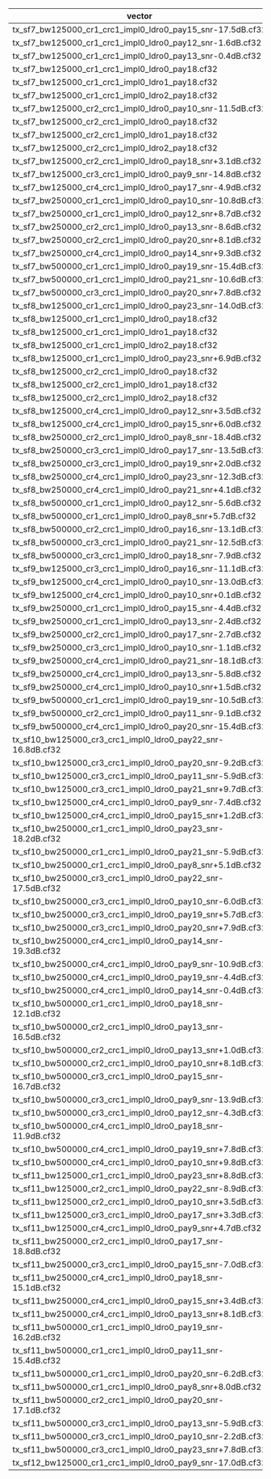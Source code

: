 | vector | sf | bw | fs | cr | ldro_mode | crc | impl_header | snr_db | cpp_status | payload_len | match |
|---|---|---|---|---|---|---|---|---|---|---|---|
| tx_sf7_bw125000_cr1_crc1_impl0_ldro0_pay15_snr-17.5dB.cf32 | 7 | 125000 | 250000 | 1 | 0 | True | False | -17.48 | failed | 0 | False |
| tx_sf7_bw125000_cr1_crc1_impl0_ldro0_pay12_snr-1.6dB.cf32 | 7 | 125000 | 250000 | 1 | 0 | True | False | -1.65 | success | 18 | False |
| tx_sf7_bw125000_cr1_crc1_impl0_ldro0_pay13_snr-0.4dB.cf32 | 7 | 125000 | 500000 | 1 | 0 | True | False | -0.43 | success | 21 | False |
| tx_sf7_bw125000_cr1_crc1_impl0_ldro0_pay18.cf32 | 7 | 125000 | 500000 | 1 | 0 | True | False | None | success | 18 | True |
| tx_sf7_bw125000_cr1_crc1_impl0_ldro1_pay18.cf32 | 7 | 125000 | 500000 | 1 | 1 | True | False | None | success | 18 | True |
| tx_sf7_bw125000_cr1_crc1_impl0_ldro2_pay18.cf32 | 7 | 125000 | 500000 | 1 | 2 | True | False | None | failed | 0 | False |
| tx_sf7_bw125000_cr2_crc1_impl0_ldro0_pay10_snr-11.5dB.cf32 | 7 | 125000 | 1000000 | 2 | 0 | True | False | -11.46 | failed | 17 | False |
| tx_sf7_bw125000_cr2_crc1_impl0_ldro0_pay18.cf32 | 7 | 125000 | 500000 | 2 | 0 | True | False | None | success | 18 | True |
| tx_sf7_bw125000_cr2_crc1_impl0_ldro1_pay18.cf32 | 7 | 125000 | 500000 | 2 | 1 | True | False | None | success | 18 | True |
| tx_sf7_bw125000_cr2_crc1_impl0_ldro2_pay18.cf32 | 7 | 125000 | 500000 | 2 | 2 | True | False | None | failed | 0 | False |
| tx_sf7_bw125000_cr2_crc1_impl0_ldro0_pay18_snr+3.1dB.cf32 | 7 | 125000 | 500000 | 2 | 0 | True | False | 3.06 | success | 28 | False |
| tx_sf7_bw125000_cr3_crc1_impl0_ldro0_pay9_snr-14.8dB.cf32 | 7 | 125000 | 500000 | 3 | 0 | True | False | -14.76 | failed | 0 | False |
| tx_sf7_bw125000_cr4_crc1_impl0_ldro0_pay17_snr-4.9dB.cf32 | 7 | 125000 | 500000 | 4 | 0 | True | False | -4.86 | success | 25 | False |
| tx_sf7_bw250000_cr1_crc1_impl0_ldro0_pay10_snr-10.8dB.cf32 | 7 | 250000 | 2000000 | 1 | 0 | True | False | -10.82 | failed | 15 | False |
| tx_sf7_bw250000_cr1_crc1_impl0_ldro0_pay12_snr+8.7dB.cf32 | 7 | 250000 | 2000000 | 1 | 0 | True | False | 8.67 | success | 18 | False |
| tx_sf7_bw250000_cr2_crc1_impl0_ldro0_pay13_snr-8.6dB.cf32 | 7 | 250000 | 500000 | 2 | 0 | True | False | -8.62 | failed | 0 | False |
| tx_sf7_bw250000_cr2_crc1_impl0_ldro0_pay20_snr+8.1dB.cf32 | 7 | 250000 | 1000000 | 2 | 0 | True | False | 8.13 | success | 33 | False |
| tx_sf7_bw250000_cr4_crc1_impl0_ldro0_pay14_snr+9.3dB.cf32 | 7 | 250000 | 1000000 | 4 | 0 | True | False | 9.27 | success | 24 | False |
| tx_sf7_bw500000_cr1_crc1_impl0_ldro0_pay19_snr-15.4dB.cf32 | 7 | 500000 | 4000000 | 1 | 0 | True | False | -15.43 | failed | 0 | False |
| tx_sf7_bw500000_cr1_crc1_impl0_ldro0_pay21_snr-10.6dB.cf32 | 7 | 500000 | 4000000 | 1 | 0 | True | False | -10.58 | failed | 0 | False |
| tx_sf7_bw500000_cr3_crc1_impl0_ldro0_pay20_snr+7.8dB.cf32 | 7 | 500000 | 4000000 | 3 | 0 | True | False | 7.8 | success | 27 | False |
| tx_sf8_bw125000_cr1_crc1_impl0_ldro0_pay23_snr-14.0dB.cf32 | 8 | 125000 | 1000000 | 1 | 0 | True | False | -14.01 | failed | 36 | False |
| tx_sf8_bw125000_cr1_crc1_impl0_ldro0_pay18.cf32 | 8 | 125000 | 500000 | 1 | 0 | True | False | None | success | 18 | True |
| tx_sf8_bw125000_cr1_crc1_impl0_ldro1_pay18.cf32 | 8 | 125000 | 500000 | 1 | 1 | True | False | None | success | 18 | True |
| tx_sf8_bw125000_cr1_crc1_impl0_ldro2_pay18.cf32 | 8 | 125000 | 500000 | 1 | 2 | True | False | None | failed | 0 | False |
| tx_sf8_bw125000_cr1_crc1_impl0_ldro0_pay23_snr+6.9dB.cf32 | 8 | 125000 | 500000 | 1 | 0 | True | False | 6.91 | success | 35 | False |
| tx_sf8_bw125000_cr2_crc1_impl0_ldro0_pay18.cf32 | 8 | 125000 | 500000 | 2 | 0 | True | False | None | success | 18 | True |
| tx_sf8_bw125000_cr2_crc1_impl0_ldro1_pay18.cf32 | 8 | 125000 | 500000 | 2 | 1 | True | False | None | success | 18 | True |
| tx_sf8_bw125000_cr2_crc1_impl0_ldro2_pay18.cf32 | 8 | 125000 | 500000 | 2 | 2 | True | False | None | failed | 0 | False |
| tx_sf8_bw125000_cr4_crc1_impl0_ldro0_pay12_snr+3.5dB.cf32 | 8 | 125000 | 1000000 | 4 | 0 | True | False | 3.52 | success | 15 | False |
| tx_sf8_bw125000_cr4_crc1_impl0_ldro0_pay15_snr+6.0dB.cf32 | 8 | 125000 | 1000000 | 4 | 0 | True | False | 6.03 | success | 23 | False |
| tx_sf8_bw250000_cr2_crc1_impl0_ldro0_pay8_snr-18.4dB.cf32 | 8 | 250000 | 2000000 | 2 | 0 | True | False | -18.45 | failed | 0 | False |
| tx_sf8_bw250000_cr3_crc1_impl0_ldro0_pay17_snr-13.5dB.cf32 | 8 | 250000 | 2000000 | 3 | 0 | True | False | -13.47 | failed | 0 | False |
| tx_sf8_bw250000_cr3_crc1_impl0_ldro0_pay19_snr+2.0dB.cf32 | 8 | 250000 | 1000000 | 3 | 0 | True | False | 2.04 | success | 29 | False |
| tx_sf8_bw250000_cr4_crc1_impl0_ldro0_pay23_snr-12.3dB.cf32 | 8 | 250000 | 2000000 | 4 | 0 | True | False | -12.32 | failed | 32 | False |
| tx_sf8_bw250000_cr4_crc1_impl0_ldro0_pay21_snr+4.1dB.cf32 | 8 | 250000 | 500000 | 4 | 0 | True | False | 4.14 | failed | 0 | False |
| tx_sf8_bw500000_cr1_crc1_impl0_ldro0_pay12_snr-5.6dB.cf32 | 8 | 500000 | 1000000 | 1 | 0 | True | False | -5.57 | failed | 0 | False |
| tx_sf8_bw500000_cr1_crc1_impl0_ldro0_pay8_snr+5.7dB.cf32 | 8 | 500000 | 4000000 | 1 | 0 | True | False | 5.7 | success | 14 | False |
| tx_sf8_bw500000_cr2_crc1_impl0_ldro0_pay16_snr-13.1dB.cf32 | 8 | 500000 | 2000000 | 2 | 0 | True | False | -13.11 | failed | 21 | False |
| tx_sf8_bw500000_cr3_crc1_impl0_ldro0_pay21_snr-12.5dB.cf32 | 8 | 500000 | 4000000 | 3 | 0 | True | False | -12.52 | failed | 30 | False |
| tx_sf8_bw500000_cr3_crc1_impl0_ldro0_pay18_snr-7.9dB.cf32 | 8 | 500000 | 1000000 | 3 | 0 | True | False | -7.88 | success | 27 | False |
| tx_sf9_bw125000_cr3_crc1_impl0_ldro0_pay16_snr-11.1dB.cf32 | 9 | 125000 | 1000000 | 3 | 0 | True | False | -11.14 | success | 22 | False |
| tx_sf9_bw125000_cr4_crc1_impl0_ldro0_pay10_snr-13.0dB.cf32 | 9 | 125000 | 250000 | 4 | 0 | True | False | -13.01 | success | 13 | False |
| tx_sf9_bw125000_cr4_crc1_impl0_ldro0_pay10_snr+0.1dB.cf32 | 9 | 125000 | 500000 | 4 | 0 | True | False | 0.09 | success | 15 | False |
| tx_sf9_bw250000_cr1_crc1_impl0_ldro0_pay15_snr-4.4dB.cf32 | 9 | 250000 | 1000000 | 1 | 0 | True | False | -4.38 | success | 24 | False |
| tx_sf9_bw250000_cr1_crc1_impl0_ldro0_pay13_snr-2.4dB.cf32 | 9 | 250000 | 500000 | 1 | 0 | True | False | -2.37 | success | 22 | False |
| tx_sf9_bw250000_cr2_crc1_impl0_ldro0_pay17_snr-2.7dB.cf32 | 9 | 250000 | 2000000 | 2 | 0 | True | False | -2.66 | success | 25 | False |
| tx_sf9_bw250000_cr3_crc1_impl0_ldro0_pay10_snr-1.1dB.cf32 | 9 | 250000 | 1000000 | 3 | 0 | True | False | -1.09 | success | 14 | False |
| tx_sf9_bw250000_cr4_crc1_impl0_ldro0_pay21_snr-18.1dB.cf32 | 9 | 250000 | 1000000 | 4 | 0 | True | False | -18.09 | failed | 0 | False |
| tx_sf9_bw250000_cr4_crc1_impl0_ldro0_pay13_snr-5.8dB.cf32 | 9 | 250000 | 1000000 | 4 | 0 | True | False | -5.78 | success | 19 | False |
| tx_sf9_bw250000_cr4_crc1_impl0_ldro0_pay10_snr+1.5dB.cf32 | 9 | 250000 | 1000000 | 4 | 0 | True | False | 1.53 | success | 14 | False |
| tx_sf9_bw500000_cr1_crc1_impl0_ldro0_pay19_snr-10.5dB.cf32 | 9 | 500000 | 1000000 | 1 | 0 | True | False | -10.52 | failed | 0 | False |
| tx_sf9_bw500000_cr2_crc1_impl0_ldro0_pay11_snr-9.1dB.cf32 | 9 | 500000 | 1000000 | 2 | 0 | True | False | -9.05 | success | 19 | False |
| tx_sf9_bw500000_cr4_crc1_impl0_ldro0_pay20_snr-15.4dB.cf32 | 9 | 500000 | 4000000 | 4 | 0 | True | False | -15.37 | failed | 0 | False |
| tx_sf10_bw125000_cr3_crc1_impl0_ldro0_pay22_snr-16.8dB.cf32 | 10 | 125000 | 1000000 | 3 | 0 | True | False | -16.82 | success | 30 | False |
| tx_sf10_bw125000_cr3_crc1_impl0_ldro0_pay20_snr-9.2dB.cf32 | 10 | 125000 | 250000 | 3 | 0 | True | False | -9.18 | failed | 0 | False |
| tx_sf10_bw125000_cr3_crc1_impl0_ldro0_pay11_snr-5.9dB.cf32 | 10 | 125000 | 250000 | 3 | 0 | True | False | -5.87 | failed | 0 | False |
| tx_sf10_bw125000_cr3_crc1_impl0_ldro0_pay21_snr+9.7dB.cf32 | 10 | 125000 | 500000 | 3 | 0 | True | False | 9.71 | success | 30 | False |
| tx_sf10_bw125000_cr4_crc1_impl0_ldro0_pay9_snr-7.4dB.cf32 | 10 | 125000 | 1000000 | 4 | 0 | True | False | -7.44 | success | 12 | False |
| tx_sf10_bw125000_cr4_crc1_impl0_ldro0_pay15_snr+1.2dB.cf32 | 10 | 125000 | 1000000 | 4 | 0 | True | False | 1.16 | success | 21 | False |
| tx_sf10_bw250000_cr1_crc1_impl0_ldro0_pay23_snr-18.2dB.cf32 | 10 | 250000 | 1000000 | 1 | 0 | True | False | -18.25 | failed | 0 | False |
| tx_sf10_bw250000_cr1_crc1_impl0_ldro0_pay21_snr-5.9dB.cf32 | 10 | 250000 | 1000000 | 1 | 0 | True | False | -5.92 | success | 28 | False |
| tx_sf10_bw250000_cr1_crc1_impl0_ldro0_pay8_snr+5.1dB.cf32 | 10 | 250000 | 2000000 | 1 | 0 | True | False | 5.11 | success | 12 | False |
| tx_sf10_bw250000_cr3_crc1_impl0_ldro0_pay22_snr-17.5dB.cf32 | 10 | 250000 | 2000000 | 3 | 0 | True | False | -17.47 | failed | 35 | False |
| tx_sf10_bw250000_cr3_crc1_impl0_ldro0_pay10_snr-6.0dB.cf32 | 10 | 250000 | 500000 | 3 | 0 | True | False | -6.02 | failed | 0 | False |
| tx_sf10_bw250000_cr3_crc1_impl0_ldro0_pay19_snr+5.7dB.cf32 | 10 | 250000 | 2000000 | 3 | 0 | True | False | 5.73 | success | 25 | False |
| tx_sf10_bw250000_cr3_crc1_impl0_ldro0_pay20_snr+7.9dB.cf32 | 10 | 250000 | 2000000 | 3 | 0 | True | False | 7.94 | success | 32 | False |
| tx_sf10_bw250000_cr4_crc1_impl0_ldro0_pay14_snr-19.3dB.cf32 | 10 | 250000 | 1000000 | 4 | 0 | True | False | -19.32 | failed | 0 | False |
| tx_sf10_bw250000_cr4_crc1_impl0_ldro0_pay9_snr-10.9dB.cf32 | 10 | 250000 | 500000 | 4 | 0 | True | False | -10.86 | failed | 0 | False |
| tx_sf10_bw250000_cr4_crc1_impl0_ldro0_pay19_snr-4.4dB.cf32 | 10 | 250000 | 2000000 | 4 | 0 | True | False | -4.39 | success | 32 | False |
| tx_sf10_bw250000_cr4_crc1_impl0_ldro0_pay14_snr-0.4dB.cf32 | 10 | 250000 | 500000 | 4 | 0 | True | False | -0.44 | success | 22 | False |
| tx_sf10_bw500000_cr1_crc1_impl0_ldro0_pay18_snr-12.1dB.cf32 | 10 | 500000 | 2000000 | 1 | 0 | True | False | -12.13 | success | 25 | False |
| tx_sf10_bw500000_cr2_crc1_impl0_ldro0_pay13_snr-16.5dB.cf32 | 10 | 500000 | 1000000 | 2 | 0 | True | False | -16.52 | success | 19 | False |
| tx_sf10_bw500000_cr2_crc1_impl0_ldro0_pay13_snr+1.0dB.cf32 | 10 | 500000 | 1000000 | 2 | 0 | True | False | 0.99 | failed | 0 | False |
| tx_sf10_bw500000_cr2_crc1_impl0_ldro0_pay10_snr+8.1dB.cf32 | 10 | 500000 | 2000000 | 2 | 0 | True | False | 8.08 | success | 16 | False |
| tx_sf10_bw500000_cr3_crc1_impl0_ldro0_pay15_snr-16.7dB.cf32 | 10 | 500000 | 2000000 | 3 | 0 | True | False | -16.73 | success | 28 | False |
| tx_sf10_bw500000_cr3_crc1_impl0_ldro0_pay9_snr-13.9dB.cf32 | 10 | 500000 | 2000000 | 3 | 0 | True | False | -13.93 | success | 12 | False |
| tx_sf10_bw500000_cr3_crc1_impl0_ldro0_pay12_snr-4.3dB.cf32 | 10 | 500000 | 2000000 | 3 | 0 | True | False | -4.29 | success | 17 | False |
| tx_sf10_bw500000_cr4_crc1_impl0_ldro0_pay18_snr-11.9dB.cf32 | 10 | 500000 | 1000000 | 4 | 0 | True | False | -11.88 | failed | 0 | False |
| tx_sf10_bw500000_cr4_crc1_impl0_ldro0_pay19_snr+7.8dB.cf32 | 10 | 500000 | 1000000 | 4 | 0 | True | False | 7.83 | failed | 0 | False |
| tx_sf10_bw500000_cr4_crc1_impl0_ldro0_pay10_snr+9.8dB.cf32 | 10 | 500000 | 1000000 | 4 | 0 | True | False | 9.77 | failed | 0 | False |
| tx_sf11_bw125000_cr1_crc1_impl0_ldro0_pay23_snr+8.8dB.cf32 | 11 | 125000 | 1000000 | 1 | 0 | True | False | 8.76 | failed | 0 | False |
| tx_sf11_bw125000_cr2_crc1_impl0_ldro0_pay22_snr-8.9dB.cf32 | 11 | 125000 | 500000 | 2 | 0 | True | False | -8.87 | failed | 0 | False |
| tx_sf11_bw125000_cr2_crc1_impl0_ldro0_pay10_snr+3.5dB.cf32 | 11 | 125000 | 1000000 | 2 | 0 | True | False | 3.52 | failed | 0 | False |
| tx_sf11_bw125000_cr3_crc1_impl0_ldro0_pay17_snr+3.3dB.cf32 | 11 | 125000 | 500000 | 3 | 0 | True | False | 3.32 | failed | 0 | False |
| tx_sf11_bw125000_cr4_crc1_impl0_ldro0_pay9_snr+4.7dB.cf32 | 11 | 125000 | 1000000 | 4 | 0 | True | False | 4.74 | failed | 0 | False |
| tx_sf11_bw250000_cr2_crc1_impl0_ldro0_pay17_snr-18.8dB.cf32 | 11 | 250000 | 500000 | 2 | 0 | True | False | -18.75 | failed | 0 | False |
| tx_sf11_bw250000_cr3_crc1_impl0_ldro0_pay15_snr-7.0dB.cf32 | 11 | 250000 | 500000 | 3 | 0 | True | False | -7.04 | failed | 0 | False |
| tx_sf11_bw250000_cr4_crc1_impl0_ldro0_pay18_snr-15.1dB.cf32 | 11 | 250000 | 2000000 | 4 | 0 | True | False | -15.09 | failed | 0 | False |
| tx_sf11_bw250000_cr4_crc1_impl0_ldro0_pay15_snr+3.4dB.cf32 | 11 | 250000 | 500000 | 4 | 0 | True | False | 3.44 | failed | 17 | False |
| tx_sf11_bw250000_cr4_crc1_impl0_ldro0_pay13_snr+8.1dB.cf32 | 11 | 250000 | 1000000 | 4 | 0 | True | False | 8.08 | failed | 0 | False |
| tx_sf11_bw500000_cr1_crc1_impl0_ldro0_pay19_snr-16.2dB.cf32 | 11 | 500000 | 4000000 | 1 | 0 | True | False | -16.25 | failed | 0 | False |
| tx_sf11_bw500000_cr1_crc1_impl0_ldro0_pay11_snr-15.4dB.cf32 | 11 | 500000 | 4000000 | 1 | 0 | True | False | -15.4 | failed | 13 | False |
| tx_sf11_bw500000_cr1_crc1_impl0_ldro0_pay20_snr-6.2dB.cf32 | 11 | 500000 | 4000000 | 1 | 0 | True | False | -6.23 | failed | 0 | False |
| tx_sf11_bw500000_cr1_crc1_impl0_ldro0_pay8_snr+8.0dB.cf32 | 11 | 500000 | 2000000 | 1 | 0 | True | False | 7.99 | failed | 0 | False |
| tx_sf11_bw500000_cr2_crc1_impl0_ldro0_pay20_snr-17.1dB.cf32 | 11 | 500000 | 4000000 | 2 | 0 | True | False | -17.15 | failed | 0 | False |
| tx_sf11_bw500000_cr3_crc1_impl0_ldro0_pay13_snr-5.9dB.cf32 | 11 | 500000 | 4000000 | 3 | 0 | True | False | -5.91 | failed | 17 | False |
| tx_sf11_bw500000_cr3_crc1_impl0_ldro0_pay10_snr-2.2dB.cf32 | 11 | 500000 | 4000000 | 3 | 0 | True | False | -2.19 | failed | 0 | False |
| tx_sf11_bw500000_cr3_crc1_impl0_ldro0_pay23_snr+7.8dB.cf32 | 11 | 500000 | 4000000 | 3 | 0 | True | False | 7.83 | failed | 0 | False |
| tx_sf12_bw125000_cr1_crc1_impl0_ldro0_pay9_snr-17.0dB.cf32 | 12 | 125000 | 1000000 | 1 | 0 | True | False | -17.03 | failed | 0 | False |